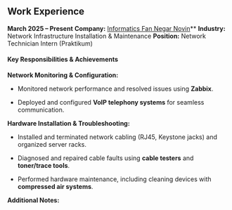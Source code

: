 ## Work Experience
 
**March 2025 – Present** 
**Company:** [Informatics Fan Negar Novin](http://fannegar.net)**
 **Industry:** Network Infrastructure Installation & Maintenance **Position:** Network Technician Intern (Praktikum)
 
#### **Key Responsibilities & Achievements**
 
**Network Monitoring & Configuration:**
 
 
- Monitored network performance and resolved issues using **Zabbix**.
 
- Deployed and configured **VoIP telephony systems** for seamless communication.
 

 
**Hardware Installation & Troubleshooting:**
 
 
- Installed and terminated network cabling (RJ45, Keystone jacks) and organized server racks.
 
- Diagnosed and repaired cable faults using **cable testers** and **toner/trace tools**.
 
- Performed hardware maintenance, including cleaning devices with **compressed air systems**.
 

 
**Additional Notes:**
